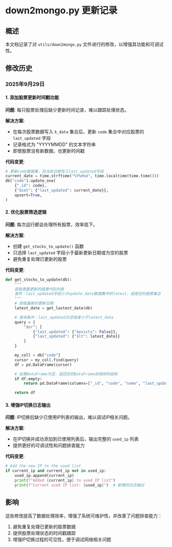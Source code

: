 # down2mongo.py 更新记录

## 概述
本文档记录了对 `utils/down2mongo.py` 文件进行的修改，以增强其功能和可调试性。

## 修改历史

### 2025年9月29日

#### 1. 添加股票更新时间戳功能
**问题**: 每只股票处理后缺少更新时间记录，难以跟踪处理状态。

**解决方案**:
- 在每次股票数据写入 `k_data` 集合后，更新 `code` 集合中对应股票的 `last_updated` 字段
- 记录格式为 "YYYYMMDD" 的文本字符串
- 即使股票没有新数据，也更新时间戳

**代码变更**:
```python
# 更新code数据集，将当前日期写入last_updated字段
current_date = time.strftime("%Y%m%d", time.localtime(time.time()))
db["code"].update_one(
    {"_id": code},
    {"$set": {"last_updated": current_date}},
    upsert=True,
)
```

#### 2. 优化股票筛选逻辑
**问题**: 每次运行都会处理所有股票，效率低下。

**解决方案**:
- 创建 `get_stocks_to_update()` 函数
- 只选择 `last_updated` 字段小于最新更新日期或为空的股票
- 避免重复处理已更新的股票

**代码变更**:
```python
def get_stocks_to_update(db):
    """
    获取需要更新的股票代码列表
    条件：last_updated字段小于update_date数据集中的latest，或是空的股票集合
    """
    # 获取最新的更新日期
    latest_date = get_lastest_date(db)

    # 查询条件：last_updated为空或者小于latest_date
    query = {
        "$or": [
            {"last_updated": {"$exists": False}},
            {"last_updated": {"$lt": latest_date}}
        ]
    }

    my_coll = db["code"]
    cursor = my_coll.find(query)
    df = pd.DataFrame(cursor)

    # 如果DataFrame为空，返回空的DataFrame但保持列结构
    if df.empty:
        return pd.DataFrame(columns=["_id", "code", "name", "last_updated"])

    return df
```

#### 3. 增强IP切换日志输出
**问题**: IP切换后缺少已使用IP列表的输出，难以调试IP相关问题。

**解决方案**:
- 在IP切换并成功添加到已使用列表后，输出完整的 `used_ip` 列表
- 提供更好的可调试性和问题排查能力

**代码变更**:
```python
# Add the new IP to the used list
if current_ip and current_ip not in used_ip:
    used_ip.append(current_ip)
    print(f"Added {current_ip} to used IP list")
    print(f"Current used IP list: {used_ip}")  # 新增的日志输出
```

## 影响
这些修改提高了数据处理效率，增强了系统可维护性，并改善了问题排查能力：
1. 避免重复处理已更新的股票数据
2. 提供股票处理状态的时间戳跟踪
3. 增强IP切换过程的可见性，便于调试网络相关问题

